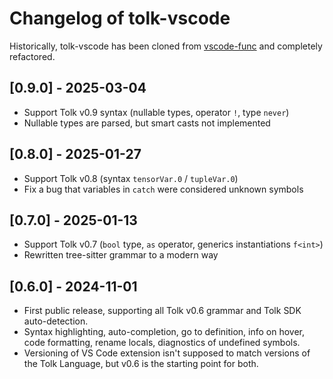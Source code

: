# Changelog of tolk-vscode

Historically, tolk-vscode has been cloned from [vscode-func](https://github.com/tonwhales/vscode-func)
and completely refactored.

## [0.9.0] - 2025-03-04

* Support Tolk v0.9 syntax (nullable types, operator `!`, type `never`)
* Nullable types are parsed, but smart casts not implemented

## [0.8.0] - 2025-01-27

* Support Tolk v0.8 (syntax `tensorVar.0` / `tupleVar.0`)
* Fix a bug that variables in `catch` were considered unknown symbols

## [0.7.0] - 2025-01-13

* Support Tolk v0.7 (`bool` type, `as` operator, generics instantiations `f<int>`)
* Rewritten tree-sitter grammar to a modern way

## [0.6.0] - 2024-11-01

* First public release, supporting all Tolk v0.6 grammar and Tolk SDK auto-detection.
* Syntax highlighting, auto-completion, go to definition, info on hover, code formatting, rename locals, diagnostics of undefined symbols.
* Versioning of VS Code extension isn't supposed to match versions of the Tolk Language, but v0.6 is the starting point for both.
